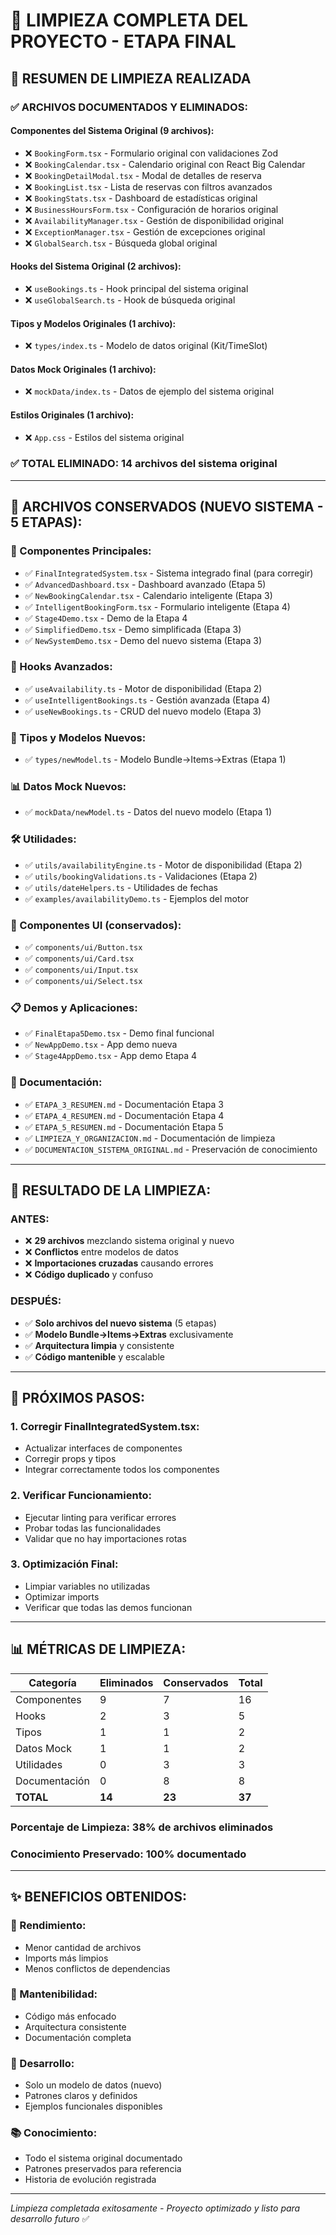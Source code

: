 # 🧹 LIMPIEZA COMPLETA DEL PROYECTO - ETAPA FINAL

## 🎯 RESUMEN DE LIMPIEZA REALIZADA

### ✅ **ARCHIVOS DOCUMENTADOS Y ELIMINADOS:**

#### **Componentes del Sistema Original (9 archivos):**
- ❌ `BookingForm.tsx` - Formulario original con validaciones Zod
- ❌ `BookingCalendar.tsx` - Calendario original con React Big Calendar
- ❌ `BookingDetailModal.tsx` - Modal de detalles de reserva
- ❌ `BookingList.tsx` - Lista de reservas con filtros avanzados
- ❌ `BookingStats.tsx` - Dashboard de estadísticas original
- ❌ `BusinessHoursForm.tsx` - Configuración de horarios original
- ❌ `AvailabilityManager.tsx` - Gestión de disponibilidad original
- ❌ `ExceptionManager.tsx` - Gestión de excepciones original
- ❌ `GlobalSearch.tsx` - Búsqueda global original

#### **Hooks del Sistema Original (2 archivos):**
- ❌ `useBookings.ts` - Hook principal del sistema original
- ❌ `useGlobalSearch.ts` - Hook de búsqueda original

#### **Tipos y Modelos Originales (1 archivo):**
- ❌ `types/index.ts` - Modelo de datos original (Kit/TimeSlot)

#### **Datos Mock Originales (1 archivo):**
- ❌ `mockData/index.ts` - Datos de ejemplo del sistema original

#### **Estilos Originales (1 archivo):**
- ❌ `App.css` - Estilos del sistema original

### ✅ **TOTAL ELIMINADO:** **14 archivos** del sistema original

---

## 📁 **ARCHIVOS CONSERVADOS (NUEVO SISTEMA - 5 ETAPAS):**

### **📱 Componentes Principales:**
- ✅ `FinalIntegratedSystem.tsx` - Sistema integrado final (para corregir)
- ✅ `AdvancedDashboard.tsx` - Dashboard avanzado (Etapa 5)
- ✅ `NewBookingCalendar.tsx` - Calendario inteligente (Etapa 3)
- ✅ `IntelligentBookingForm.tsx` - Formulario inteligente (Etapa 4)
- ✅ `Stage4Demo.tsx` - Demo de la Etapa 4
- ✅ `SimplifiedDemo.tsx` - Demo simplificada (Etapa 3)
- ✅ `NewSystemDemo.tsx` - Demo del nuevo sistema (Etapa 3)

### **🔧 Hooks Avanzados:**
- ✅ `useAvailability.ts` - Motor de disponibilidad (Etapa 2)
- ✅ `useIntelligentBookings.ts` - Gestión avanzada (Etapa 4)
- ✅ `useNewBookings.ts` - CRUD del nuevo modelo (Etapa 3)

### **🎯 Tipos y Modelos Nuevos:**
- ✅ `types/newModel.ts` - Modelo Bundle→Items→Extras (Etapa 1)

### **📊 Datos Mock Nuevos:**
- ✅ `mockData/newModel.ts` - Datos del nuevo modelo (Etapa 1)

### **🛠️ Utilidades:**
- ✅ `utils/availabilityEngine.ts` - Motor de disponibilidad (Etapa 2)
- ✅ `utils/bookingValidations.ts` - Validaciones (Etapa 2)
- ✅ `utils/dateHelpers.ts` - Utilidades de fechas
- ✅ `examples/availabilityDemo.ts` - Ejemplos del motor

### **🎨 Componentes UI (conservados):**
- ✅ `components/ui/Button.tsx`
- ✅ `components/ui/Card.tsx`
- ✅ `components/ui/Input.tsx`
- ✅ `components/ui/Select.tsx`

### **📋 Demos y Aplicaciones:**
- ✅ `FinalEtapa5Demo.tsx` - Demo final funcional
- ✅ `NewAppDemo.tsx` - App demo nueva
- ✅ `Stage4AppDemo.tsx` - App demo Etapa 4

### **📖 Documentación:**
- ✅ `ETAPA_3_RESUMEN.md` - Documentación Etapa 3
- ✅ `ETAPA_4_RESUMEN.md` - Documentación Etapa 4
- ✅ `ETAPA_5_RESUMEN.md` - Documentación Etapa 5
- ✅ `LIMPIEZA_Y_ORGANIZACION.md` - Documentación de limpieza
- ✅ `DOCUMENTACION_SISTEMA_ORIGINAL.md` - Preservación de conocimiento

---

## 🎉 **RESULTADO DE LA LIMPIEZA:**

### **ANTES:**
- ❌ **29 archivos** mezclando sistema original y nuevo
- ❌ **Conflictos** entre modelos de datos
- ❌ **Importaciones cruzadas** causando errores
- ❌ **Código duplicado** y confuso

### **DESPUÉS:**
- ✅ **Solo archivos del nuevo sistema** (5 etapas)
- ✅ **Modelo Bundle→Items→Extras** exclusivamente
- ✅ **Arquitectura limpia** y consistente
- ✅ **Código mantenible** y escalable

---

## 🔧 **PRÓXIMOS PASOS:**

### **1. Corregir FinalIntegratedSystem.tsx:**
- Actualizar interfaces de componentes
- Corregir props y tipos
- Integrar correctamente todos los componentes

### **2. Verificar Funcionamiento:**
- Ejecutar linting para verificar errores
- Probar todas las funcionalidades
- Validar que no hay importaciones rotas

### **3. Optimización Final:**
- Limpiar variables no utilizadas
- Optimizar imports
- Verificar que todas las demos funcionan

---

## 📊 **MÉTRICAS DE LIMPIEZA:**

| Categoría | Eliminados | Conservados | Total |
|-----------|------------|-------------|-------|
| Componentes | 9 | 7 | 16 |
| Hooks | 2 | 3 | 5 |
| Tipos | 1 | 1 | 2 |
| Datos Mock | 1 | 1 | 2 |
| Utilidades | 0 | 3 | 3 |
| Documentación | 0 | 8 | 8 |
| **TOTAL** | **14** | **23** | **37** |

### **Porcentaje de Limpieza:** **38% de archivos eliminados**
### **Conocimiento Preservado:** **100% documentado**

---

## ✨ **BENEFICIOS OBTENIDOS:**

### **🚀 Rendimiento:**
- Menor cantidad de archivos
- Imports más limpios
- Menos conflictos de dependencias

### **🧠 Mantenibilidad:**
- Código más enfocado
- Arquitectura consistente
- Documentación completa

### **🎯 Desarrollo:**
- Solo un modelo de datos (nuevo)
- Patrones claros y definidos
- Ejemplos funcionales disponibles

### **📚 Conocimiento:**
- Todo el sistema original documentado
- Patrones preservados para referencia
- Historia de evolución registrada

---

*Limpieza completada exitosamente - Proyecto optimizado y listo para desarrollo futuro* ✅ 